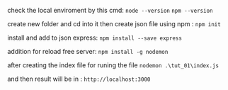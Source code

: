 check the local enviroment by this cmd:
`node --version`
`npm --version`

create new folder and cd into it
then create json file using npm :
`npm init`

install and add to json express:
`npm install --save express`

addition for reload free server:
`npm install -g nodemon`

after creating the index file 
for runing the file 
`nodemon .\tut_01\index.js`

and then result will be in :
 `http://localhost:3000`

